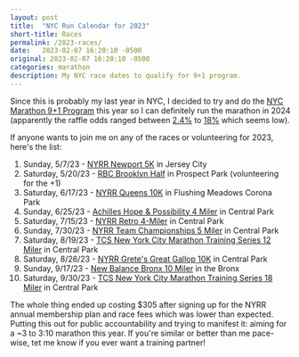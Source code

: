 ```yaml
---
layout: post
title:  "NYC Run Calendar for 2023"
short-title: Races
permalink: /2023-races/
date:   2023-02-07 16:20:10 -0500
original: 2023-02-07 16:20:10 -0500
categories: marathon
description: My NYC race dates to qualify for 9+1 program.
---
```


Since this is probably my last year in NYC, I decided to try and do the [NYC Marathon 9+1 Program](https://www.nyrr.org/run/guaranteed-entry/tcs-new-york-city-marathon-9plus1-program) this year so I can definitely run the marathon in 2024 (apparently the raffle odds ranged between [2.4%](https://help.nyrr.org/s/article/what-are-the-odds-of-getting-selected-how-are-runners-selected) to [18%](https://runningbrina.com/nyc-marathon-lottery/#:~:text=The%20NYC%20Marathon%20lottery%20odds,to%20get%20into%20the%20race.) which seems low). 

If anyone wants to join me on any of the races or volunteering for 2023, here's the list:
1. Sunday, 5/7/23 - [NYRR Newport 5K](https://www.nyrr.org/races/nyrrnewport5k)  in Jersey City
2. Saturday, 5/20/23 - [RBC Brooklyn Half](https://www.nyrr.org/races/rbcbrooklynhalf) in Prospect Park (volunteering for the +1)
3. Saturday, 6/17/23 - [NYRR Queens 10K](https://www.nyrr.org/races/nyrrqueens10k) in Flushing Meadows Corona Park
4. Sunday, 6/25/23 - [Achilles Hope & Possibility 4 Miler](https://www.nyrr.org/races/achilleshopepossibility4mpresentedbytdbank) in Central Park
5. Saturday, 7/15/23 - [NYRR Retro 4-Miler](https://www.nyrr.org/races/nyrrretro4miler) in Central Park
6. Sunday, 7/30/23 - [NYRR Team Championships 5 Miler](https://www.nyrr.org/races/nyrrteamchampionships5m) in Central Park
7. Saturday, 8/19/23 - [TCS New York City Marathon Training Series 12 Miler](https://www.nyrr.org/races/tcsnewyorkcitymarathontrainingseries12m) in Central Park
8. Saturday, 8/26/23 - [NYRR Grete's Great Gallop 10K](https://www.nyrr.org/races/nyrrgretesgreatgallop10k) in Central Park
9. Sunday, 9/17/23 - [New Balance Bronx 10 Miler](https://www.nyrr.org/races/newbalancebronx10mile) in the Bronx
10. Saturday, 9/30/23 - [TCS New York City Marathon Training Series 18 Miler](https://www.nyrr.org/races/tcsnewyorkcitymarathontrainingseries18m) in Central Park

The whole thing ended up costing $305 after signing up for the NYRR annual membership plan and race fees which was lower than expected. Putting this out for public accountability and trying to manifest it: aiming for a ~3 to 3:10 marathon this year. If you're similar or better than me pace-wise, tet me know if you ever want a training partner!